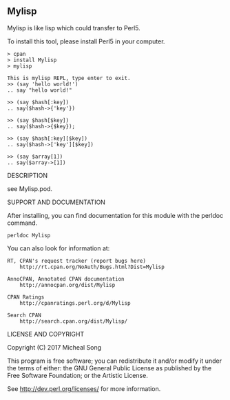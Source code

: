 ## Mylisp 

Mylisp is like lisp which could transfer to Perl5.

To install this tool, please install Perl5 in your computer.

    > cpan
    > install Mylisp
    > mylisp

    This is mylisp REPL, type enter to exit.
    >> (say 'hello world!')
    .. say "hello world!"

    >> (say $hash[:key])
    .. say($hash->{'key'})

    >> (say $hash[$key])
    .. say($hash->{$key});

    >> (say $hash[:key][$key])
    .. say($hash->['key'][$key])

    >> (say $array[1])
    .. say($array->[1])

DESCRIPTION

see Mylisp.pod.

SUPPORT AND DOCUMENTATION

After installing, you can find documentation for this module with the
perldoc command.

    perldoc Mylisp

You can also look for information at:

    RT, CPAN's request tracker (report bugs here)
        http://rt.cpan.org/NoAuth/Bugs.html?Dist=Mylisp

    AnnoCPAN, Annotated CPAN documentation
        http://annocpan.org/dist/Mylisp

    CPAN Ratings
        http://cpanratings.perl.org/d/Mylisp

    Search CPAN
        http://search.cpan.org/dist/Mylisp/


LICENSE AND COPYRIGHT

Copyright (C) 2017 Micheal Song

This program is free software; you can redistribute it and/or modify it
under the terms of either: the GNU General Public License as published
by the Free Software Foundation; or the Artistic License.

See http://dev.perl.org/licenses/ for more information.

